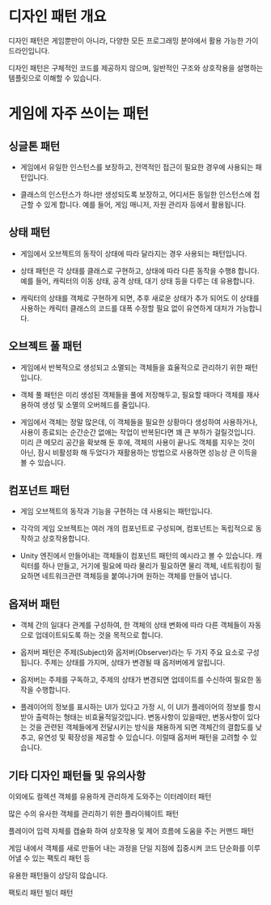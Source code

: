 <h1 id="디자인-패턴-개요">디자인 패턴 개요</h1>
<p>디자인 패턴은 게임뿐만이 아니라, 다양한 모든 프로그래밍 분야에서 활용 가능한 가이드라인입니다.</p>
<p>디자인 패턴은 구체적인 코드를 제공하지 않으며, 일반적인 구조와 상호작용을 설명하는 템플릿으로 이해할 수 있습니다.</p>
<h1 id="게임에-자주-쓰이는-패턴">게임에 자주 쓰이는 패턴</h1>
<h2 id="싱글톤-패턴">싱글톤 패턴</h2>
<ul>
<li><p>게임에서 유일한 인스턴스를 보장하고, 전역적인 접근이 필요한 경우에 사용되는 패턴입니다.</p>
</li>
<li><p>클래스의 인스턴스가 하나만 생성되도록 보장하고, 어디서든 동일한 인스턴스에 접근할 수 있게 합니다. 예를 들어, 게임 매니저, 자원 관리자 등에서 활용됩니다.</p>
</li>
</ul>
<h2 id="상태-패턴">상태 패턴</h2>
<ul>
<li><p>게임에서 오브젝트의 동작이 상태에 따라 달라지는 경우 사용되는 패턴입니다.</p>
</li>
<li><p>상태 패턴은 각 상태를 클래스로 구현하고, 상태에 따라 다른 동작을 수행8 합니다. 예를 들어, 캐릭터의 이동 상태, 공격 상태, 대기 상태 등을 다루는 데 유용합니다.</p>
</li>
<li><p>캐릭터의 상태를 객체로 구현하게 되면, 추후 새로운 상태가 추가 되어도 이 상태를 사용하는 캐릭터 클래스의 코드를 대폭 수정할 필요 없이 유연하게 대처가 가능합니다.</p>
</li>
</ul>
<h2 id="오브젝트-풀-패턴">오브젝트 풀 패턴</h2>
<ul>
<li><p>게임에서 반복적으로 생성되고 소멸되는 객체들을 효율적으로 관리하기 위한 패턴입니다.</p>
</li>
<li><p>객체 풀 패턴은 미리 생성된 객체들을 풀에 저장해두고, 필요할 때마다 객체를 재사용하여 생성 및 소멸의 오버헤드를 줄입니다.</p>
</li>
<li><p>게임에서 객체는 정말 많은데, 이 객체들을 필요한 상황마다 생성하여 사용하거나, 사용이 종료되는 순간순간 없애는 작업이 반복된다면 꽤 큰 부하가 걸릴것입니다. 미리 큰 메모리 공간을 확보해 둔 후에, 객체의 사용이 끝나도 객체를 지우는 것이 아닌, 잠시 비활성화 해 두었다가 재활용하는 방법으로 사용하면 성능상 큰 이득을 볼 수 있습니다.</p>
</li>
</ul>
<h2 id="컴포넌트-패턴">컴포넌트 패턴</h2>
<ul>
<li><p>게임 오브젝트의 동작과 기능을 구현하는 데 사용되는 패턴입니다.</p>
</li>
<li><p>각각의 게임 오브젝트는 여러 개의 컴포넌트로 구성되며, 컴포넌트는 독립적으로 동작하고 상호작용합니다.</p>
</li>
<li><p>Unity 엔진에서 만들어내는 객체들이 컴포넌트 패턴의 예시라고 볼 수 있습니다. 캐릭터를 하나 만들고, 거기에 필요에 따라 물리가 필요하면 물리 객체, 네트워킹이 필요하면 네트워크관련 객체등을 붙여나가며 원하는 객체를 만들어 냅니다.</p>
</li>
</ul>
<h2 id="옵져버-패턴">옵져버 패턴</h2>
<ul>
<li><p>객체 간의 일대다 관계를 구성하여, 한 객체의 상태 변화에 따라 다른 객체들이 자동으로 업데이트되도록 하는 것을 목적으로 합니다.</p>
</li>
<li><p>옵저버 패턴은 주제(Subject)와 옵저버(Observer)라는 두 가지 주요 요소로 구성됩니다. 주제는 상태를 가지며, 상태가 변경될 때 옵저버에게 알립니다.</p>
</li>
<li><p>옵저버는 주제를 구독하고, 주제의 상태가 변경되면 업데이트를 수신하여 필요한 동작을 수행합니다.</p>
</li>
<li><p>플레이어의 정보를 표시하는 UI가 있다고 가정 시, 이 UI가 플레이어의 정보를 항시 받아 출력하는 형태는 비효율적일것입니다. 변동사항이 있을때만, 변동사항이 있다는 것을 관련된 객체들에게 전달시키는 방식을 채용하게 되면 객체간의 결합도를 낮추고, 유연성 및 확장성을 제공할 수 있습니다. 이럴때 옵저버 패턴을 고려할 수 있습니다.</p>
</li>
</ul>
<h2 id="기타-디자인-패턴들-및-유의사항">기타 디자인 패턴들 및 유의사항</h2>
<p>이외에도 컬렉션 객체를 유용하게 관리하게 도와주는 이터레이터 패턴</p>
<p>많은 수의 유사한 객체를 관리하기 위한 플라이웨이트 패턴</p>
<p>플레이어 입력 자체를 캡슐화 하여 상호작용 및 제어 흐름에 도움을 주는 커맨드 패턴</p>
<p>게임 내에서 객체를 새로 만들어 내는 과정을 단일 지점에 집중시켜 코드 단순화를 이루어낼 수 있는 팩토리 패턴 등</p>
<p>유용한 패턴들이 상당히 많습니다.</p>
<p>팩토리 패턴
빌더 패턴</p>